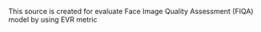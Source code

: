 This source is created for evaluate Face Image Quality Assessment (FIQA) model by using EVR metric 
